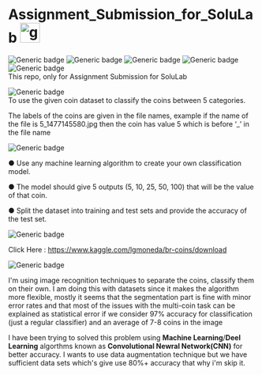 # Assignment_Submission_for_SoluLab      <img src='https://www.solulab.com/wp-content/themes/Avada/assets/images/solulab-logo-dark-75.png' alt='github' height='40'>
![Generic badge](https://img.shields.io/badge/Machine-Learning:-green.svg)                              ![Generic badge](https://img.shields.io/badge/Python-V3:-blue.svg)        ![Generic badge](https://img.shields.io/badge/TensorFlow-Keras:-orange.svg)               ![Generic badge](https://img.shields.io/badge/SciPy-sklearn:-green.svg)                  ![Generic badge](https://img.shields.io/badge/C:Newral-Network:-white.svg)   
This repo, only for Assignment Submission  for SoluLab 


![Generic badge](https://img.shields.io/badge/Problem_Statement-:-blue.svg)  
To use the given coin dataset to classify the coins between 5 categories. 

The labels of the coins are given in the file names, example if the name of the file is 5_1477145580.jpg then the coin has value 5 which is before ‘_’ in the file name


![Generic badge](https://img.shields.io/badge/Limitations-:-red.svg) 

●	Use any machine learning algorithm to create your own classification model.

●	The model should give 5 outputs (5, 10, 25, 50, 100) that will be the value of that coin.

●	Split the dataset into training and test sets and provide the accuracy of the test set.


![Generic badge](https://img.shields.io/badge/Datasets-Link-green.svg) 

Click Here : https://www.kaggle.com/lgmoneda/br-coins/download



![Generic badge](https://img.shields.io/badge/Proposed-Solution:-orange.svg) 

I'm using image recognition techniques to separate the coins, classify them on their own.
I am doing this with datasets since it makes the algorithm more flexible, mostly it seems that the segmentation part is fine with minor error rates and that most of the issues with the multi-coin task can be explained as statistical error if we consider 97% accuracy for classification (just a regular classifier) and an average of 7-8 coins in the image

I have been trying to solved this problem using  **Machine Learning**/**Deel Learning** algorthms known as **Convolutional Newral Network(CNN)** for better accuracy. I wants to use data augmentation technique but we have sufficient data sets which's give use 80%+ accuracy that why i'm skip it.

